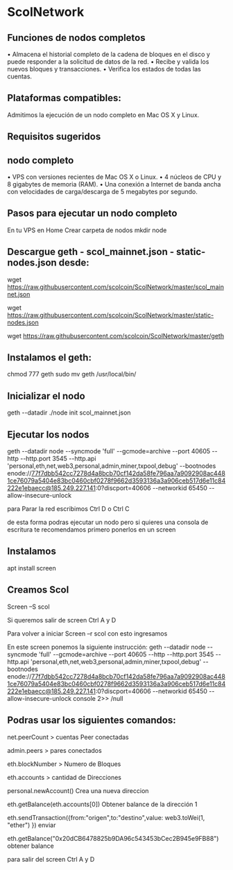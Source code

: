 # ScolNetwork

## Funciones de nodos completos
•	Almacena el historial completo de la cadena de bloques en el disco y puede responder a la solicitud de datos de la red.
•	Recibe y valida los nuevos bloques y transacciones.
•	Verifica los estados de todas las cuentas.

## Plataformas compatibles:

Admitimos la ejecución de un nodo completo en Mac OS X y Linux.

## Requisitos sugeridos

## nodo completo
•	VPS con versiones recientes de Mac OS X o Linux.
•	4 núcleos de CPU y 8 gigabytes de memoria (RAM).
•	Una conexión a Internet de banda ancha con velocidades de carga/descarga de 5 megabytes por segundo.

## Pasos para ejecutar un nodo completo

En tu VPS en Home Crear carpeta de nodos
mkdir node

## Descargue geth - scol_mainnet.json - static-nodes.json desde:
wget https://raw.githubusercontent.com/scolcoin/ScolNetwork/master/scol_mainnet.json 

wget https://raw.githubusercontent.com/scolcoin/ScolNetwork/master/static-nodes.json  

wget https://raw.githubusercontent.com/scolcoin/ScolNetwork/master/geth 


## Instalamos el geth:
chmod 777 geth
sudo mv geth /usr/local/bin/

## Inicializar el nodo
geth --datadir ./node init scol_mainnet.json


## Ejecutar los nodos
geth --datadir node --syncmode 'full' --gcmode=archive   --port 40605 --http --http.port 3545 --http.api 'personal,eth,net,web3,personal,admin,miner,txpool,debug' --bootnodes enode://77f7dbb542cc7278d4a8bcb70cf142da58fe796aa7a9092908ac4481ce76079a5404e83bc0460cbf0278f9662d3593136a3a906ceb517d6e11c84222e1ebaecc@185.249.227.141:0?discport=40606 --networkid 65450 --allow-insecure-unlock

para Parar la red escribimos Ctrl D o Ctrl C

de esta forma podras ejecutar un nodo pero si quieres una consola de escritura te recomendamos primero ponerlos en un screen

## Instalamos
apt install screen

## Creamos Scol
Screen –S scol

Si queremos salir de screen Ctrl A y D 

Para volver a iniciar Screen –r scol con esto ingresamos

En este screen ponemos la siguiente instrucción:
geth --datadir node --syncmode 'full' --gcmode=archive   --port 40605 --http --http.port 3545 --http.api 'personal,eth,net,web3,personal,admin,miner,txpool,debug' --bootnodes enode://77f7dbb542cc7278d4a8bcb70cf142da58fe796aa7a9092908ac4481ce76079a5404e83bc0460cbf0278f9662d3593136a3a906ceb517d6e11c84222e1ebaecc@185.249.227.141:0?discport=40606 --networkid 65450 --allow-insecure-unlock console 2>> /null

## Podras usar los siguientes comandos:

net.peerCount > cuentas Peer conectadas

admin.peers > pares conectados

eth.blockNumber > Numero de Bloques

eth.accounts > cantidad de Direcciones

personal.newAccount() Crea una nueva direccion

eth.getBalance(eth.accounts[0]) Obtener balance de la dirección 1

eth.sendTransaction({from:"origen",to:"destino",value: web3.toWei(1, "ether") }) enviar

eth.getBalance("0x20dCB6478825b9DA96c543453bCec2B945e9FB88") obtener balance

para salir del screen Ctrl A y D
